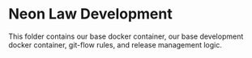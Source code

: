 # Neon Law Development

This folder contains our base docker container, our base development docker
container, git-flow rules, and release management logic.
